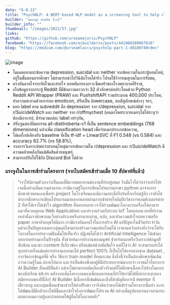 ```yaml
---
date: "6-8-22"
title: "PsychNLP: A BERT-based NLP model as a screening tool to help classify the risks of depression and suicide"
builder: "พลกฤต สาตสิน (เจ)"
builder_info: ""
thumbnail: "/images/2022/57.jpg"
links:
github: "https://github.com/urseamajoris/PsychNLP"
facebook: "https://facebook.com/aibuildersx/posts/441008288067616"
blog: "https://medium.com/@urseamlaccs/psychnlp-part-1-d8180740c0ec"
---
```


![image](/images/2022/57.jpg)

- โมเดลแยกแยะข้อความ depression, suicidal และ neither จากข้อความในกระทู้ออนไลน์; อยู่ในขั้นตอนการศึกษา ไม่สามารถนำไปวินิฉัยโรคได้จริง โปรดใช้วิจารณญาณในการรับชม,
- แรงบันดาลใจจากจับใจและสายใจ บอทคัดกรองภาวะซึมเศร้าของโรงพยาบาลศิริราช,
- เก็บข้อมูลจากกระทู้ Reddit ที่มีข้อความยาวกว่า 32 ตัวอักษรต่อประโยคด้วย Python Reddit API Wrapper (PRAW) และ PushshiftAPI รวมประมาณ 400,000 ประโยค; ทำความสะอาดด้วยการลบ emoticon, ปรับเป็น lowercase, ลบสัญลักษณ์ต่างๆ ฯลฯ,
- แยก label ตาม subreddit คือ depression จาก r/depression, suicidal จาก r/SuicideWatch และ neither จาก r/offmychest (คนมาโพสระบายเฉยๆไม่ได้ระบุว่าต้องมีอาการ); มีจำนวนแต่ละ label เท่าๆกัน,
- ปรับจูนสถาปัตยกรรม all-distilroberta-v1 ที่เป็น sentence embeddings (768 dimensions) แล้วเพิ่ม classification head เพื่อจำแนกประเภทข้อความ,
- ได้ผลใกล้เคียงกับ baseline ที่เป็น tf-idf + LinearSVC ที่ F1 0.548 (vs 0.584) และ accuracy 62.7% (vs 58.8%),
- จากการวิเคราะห์พบว่าสาเหตุใหญ่มาจากข้อความใน r/depression และ r/SuicideWatch มีความคล้ายคลึงกันแม้ตัดสินด้วยมนุษย์,
- สามารถปรับไปใช้กับ Discord Bot ได้ด้วย

### แรงจูงในในการเข้าร่วมโครงการ (จากใบสมัครเข้าร่วมเมื่อ 10 สัปดาห์ที่แล้ว)

> "เราให้นิยามตัวเองว่าเป็นคนที่มีความพยายามต่องานที่ทำอยู่เสมอ จึงมั่นใจได้ว่าเราจะทำโปรเจคนี้อย่างเต็มความสามารถ เรามีความรู้ในการเขียนโปรแกรมภาษา python มาจากการศึกษาด้วยตนเองเพื่อทำ project ในโรงเรียนและมีความกระตือรือร้นที่จะเรียนรู้อีก เรายังได้ทำการศึกษาการเขียนโปรแกรมมาหลากหลายผ่านการเข้าค่ายโอลิมปิกวิชาการคอมพิวเตอร์ค่าย 2 ที่ทำให้เราได้เข้าใจ algorithm ที่หลากหลาย เราได้ร่วมพัฒนาโครงการเครื่องให้อาหารแมวที่ควบคุมบน Web Application และทำงานร่วมกับระบบ IoT โดยตลอดเวลาที่ทำงานเหล่านั้นเราศึกษาบนเว็บต่างประเทศจึงสามารถอ่าน, แปล, และทำความเข้าใจบทความหรือ paper ภาษาอังกฤษได้ดีมาก เรามีแรงบันดาลใจในการสร้าง AI แก้ปัญหาในชีวิตประจำวัน แม้จะเป็นปัญหาเฉพาะกลุ่มแต่ก็สามารถสร้างความแปลกใหม่ได้ เราคาดหวังอย่างยิ่งว่าจะได้รับโอกาสในการทำความฝันนั้นให้เป็นจริง  ปฏิเสธไม่ได้ว่า Artificial Intelligence ได้เข้ามาบทบาทอย่างมากในปัจจุบัน ทั้งช่วยย่นการทำงานของมนุษย์ ช่วยจำแนกหรือวิเคราะห์ข้อมูลที่ซับซ้อน แนะนำ content ที่เกี่ยวข้อง หรือแม้แต่ช่วยตัดสินใจ แต่ก็ใช่ว่า AI จะสามารถทำได้ทุกอย่างหรือแม้แต่การทำงานออกมาได้ perfect 100% ก็เป็นไปได้ยากหากขาด dataset , การจัดการข้อมูลที่ดี หรือ วิธีการ train model ที่เหมาะสม ซึ่งสิ่งนี้จำเป็นต้องศึกษาเพิ่มเติมกว่าความรู้ในม.ปลายไปมาก และจำเป็นต้องพึ่งพาผู้ที่มีประสบการณ์มากกว่า  เราสนใจโครงการ AI Builder ตั้งแต่ปีที่แล้ว แม้จะไม่ผ่านรอบคัดเลือกตัวจริงแต่ก็ได้ศึกษาเนื้อหาไปบ้างในแบบของนักเรียน sit-in หลังจากเห็นโครงงานของเพื่อนหลายคนก็ทำให้เรามีไฟที่อยากจะมาลองสมัครรอบของปีนี้อีก! AI Builder มีเนื้อหาที่เข้มข้นและสิ่งที่สำคัญคือการมี mentor ที่เชี่ยวชาญ และกลุ่มเพื่อนเข้ามาช่วยให้คำปรึกษา เราจึงคิดว่าหากได้เข้าร่วมโครงการนี้แล้ว คงจะได้พัฒนาฝีมือตัวเองให้ดีขึ้นและเข้าใจถึงการพัฒนาโปรเจค AI อย่างเต็มรูปแบบจนอาจสามารถตกตะกอนความรู้และถ่ายทอดให้ผู้อื่นได้ในภายหลัง"